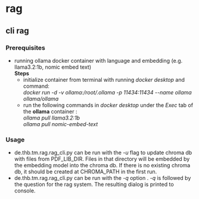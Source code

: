 # rag
## cli rag
### Prerequisites
- running ollama docker container with language and embedding (e.g. llama3.2:1b, nomic embed text)<br>
  **Steps**
  - initialize container from terminal with running *docker desktop* and command:<br>
  _docker run -d -v ollama:/root/.ollama -p 11434:11434 --name ollama ollama/ollama_
  - run the following commands in *docker desktop* under the *Exec* tab of the **ollama** container :<br>
  _ollama pull llama3.2:1b_<br>
  _ollama pull nomic-embed-text_

### Usage
- de.thb.tm.rag.rag_cli.py can be run with the *-u* flag to update chroma db with files from PDF_LIB_DIR. Files in 
that directory will be embedded by the embedding model into the chroma db. If there is no existing chroma db, it should 
be created at CHROMA_PATH in the first run.
- de.thb.tm.rag.rag_cli.py can be run with the *-q* option . *-q* is followed by the question for the rag system. 
The resulting dialog is printed to console.    